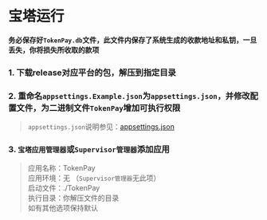 # 宝塔运行

**务必保存好`TokenPay.db`文件，此文件内保存了系统生成的收款地址和私钥，一旦丢失，你将损失所收取的款项**

### 1. 下载release对应平台的包，解压到指定目录
### 2. 重命名`appsettings.Example.json`为`appsettings.json`，并修改配置文件，为二进制文件`TokenPay`增加可执行权限
> `appsettings.json`说明参见：[appsettings.json](appsettings.md)
### 3. `宝塔应用管理器`或`Supervisor管理器`添加应用
> 应用名称：TokenPay  
> 应用环境：无 （`Supervisor管理器`无此项）  
> 启动文件：./TokenPay  
> 执行目录：你解压文件的目录  
> 如有其他选项保持默认  
